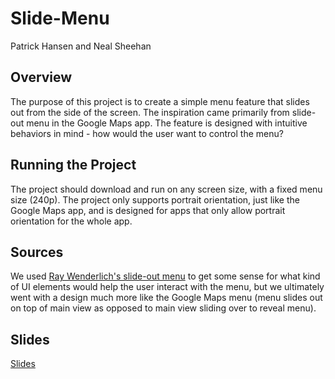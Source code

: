 # Slide-Menu
Patrick Hansen and Neal Sheehan

## Overview
The purpose of this project is to create a simple menu feature that slides out from the side of the screen. The inspiration came primarily from slide-out menu in the Google Maps app. The feature is designed with intuitive behaviors in mind - how would the user want to control the menu?

## Running the Project
The project should download and run on any screen size, with a fixed menu size (240p). The project only supports portrait orientation, just like the Google Maps app, and is designed for apps that only allow portrait orientation for the whole app. 

## Sources
We used [Ray Wenderlich's slide-out menu](https://www.raywenderlich.com/78568/create-slide-out-navigation-panel-swift) to get some sense for what kind of UI elements would help the user interact with the menu, but we ultimately went with a design much more like the Google Maps menu (menu slides out on top of main view as opposed to main view sliding over to reveal menu).

## Slides
[Slides](https://github.com/phansen-nd/Slide-Menu/blob/master/Slide%20Menu.pdf)
